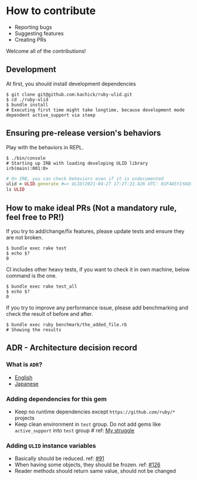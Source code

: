 # How to contribute

* Reporting bugs
* Suggesting features
* Creating PRs

Welcome all of the contributions!

## Development

At first, you should install development dependencies

```console
$ git clone git@github.com:kachick/ruby-ulid.git
$ cd ./ruby-ulid
$ bundle install
# Executing first time might take longtime, because development mode dependent active_support via steep
```

## Ensuring pre-release version's behaviors

Play with the behaviors in REPL.

```console
$ ./bin/console
# Starting up IRB with loading developing ULID library
irb(main):001:0>
```

```ruby
# On IRB, you can check behaviors even if it is undocumented
ulid = ULID.generate #=> ULID(2021-04-27 17:27:22.826 UTC: 01F4A5Y1YAQCYAYCTC7GRMJ9AA)
ls ULID
```

## How to make ideal PRs (Not a mandatory rule, feel free to PR!)

If you try to add/change/fix features, please update tests and ensure they are not broken.

```console
$ bundle exec rake test
$ echo $?
0
```

CI includes other heavy tests, if you want to check it in own machine, below command is the one.

```console
$ bundle exec rake test_all
$ echo $?
0
```

If you try to improve any performance issue, please add benchmarking and check the result of before and after.

```console
$ bundle exec ruby benchmark/the_added_file.rb
# Showing the results
```

## ADR - Architecture decision record

### What is `ADR`?

* [English](https://github.com/joelparkerhenderson/architecture_decision_record)
* [Japanese](https://quipper.hatenablog.com/entry/architecture_decision_records)

### Adding dependencies for this gem

* Keep no runtime dependencies except `https://github.com/ruby/*` projects
* Keep clean environment in `test` group. Do not add gems like `active_support` into `test` group # ref: [My struggle](https://github.com/kachick/ruby-ulid/pull/42#discussion_r623960639)

### Adding `ULID` instance variables

* Basically should be reduced. ref: [#91](https://github.com/kachick/ruby-ulid/issues/91)
* When having some objects, they should be frozen. ref: [#126](https://github.com/kachick/ruby-ulid/pull/126)
* Reader methods should return same value, should not be changed
